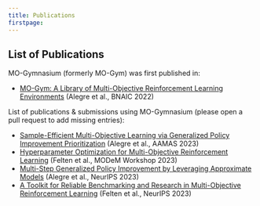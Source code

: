 ```yaml
---
title: Publications
firstpage:
---
```


## List of Publications

MO-Gymnasium (formerly MO-Gym) was first published in:
- [MO-Gym: A Library of Multi-Objective Reinforcement Learning Environments](https://bnaic2022.uantwerpen.be/wp-content/uploads/BNAICBeNeLearn_2022_submission_6485.pdf) (Alegre et al., BNAIC 2022)


List of publications & submissions using MO-Gymnasium (please open a pull request to add missing entries):
- [Sample-Efficient Multi-Objective Learning via Generalized Policy Improvement Prioritization](https://arxiv.org/abs/2301.07784) (Alegre et al., AAMAS 2023)
- [Hyperparameter Optimization for Multi-Objective Reinforcement Learning](https://arxiv.org/abs/2310.16487v1) (Felten et al., MODeM Workshop 2023)
- [Multi-Step Generalized Policy Improvement by Leveraging Approximate Models](https://openreview.net/forum?id=KFj0Q1EXvU) (Alegre et al., NeurIPS 2023)
- [A Toolkit for Reliable Benchmarking and Research in Multi-Objective Reinforcement Learning](https://openreview.net/forum?id=jfwRLudQyj) (Felten et al., NeurIPS 2023)
